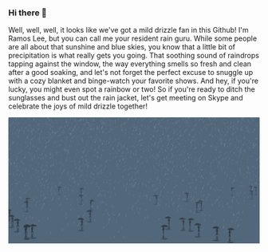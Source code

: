 ### Hi there 👋

Well, well, well, it looks like we've got a mild drizzle fan in this Github! I'm Ramos Lee, but you can call me your resident rain guru. While some people are all about that sunshine and blue skies, you know that a little bit of precipitation is what really gets you going. That soothing sound of raindrops tapping against the window, the way everything smells so fresh and clean after a good soaking, and let's not forget the perfect excuse to snuggle up with a cozy blanket and binge-watch your favorite shows. And hey, if you're lucky, you might even spot a rainbow or two! So if you're ready to ditch the sunglasses and bust out the rain jacket, let's get meeting on Skype and celebrate the joys of mild drizzle together!

![Example Image](rainy-season.png)